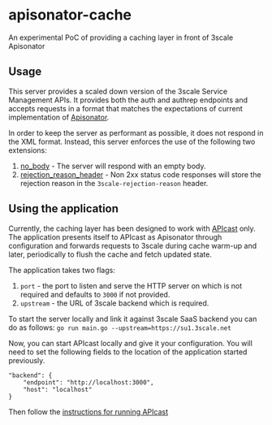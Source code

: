 # apisonator-cache
An experimental PoC of providing a caching layer in front of 3scale Apisonator

## Usage

This server provides a scaled down version of the 3scale Service Management APIs.
It provides both the auth and authrep endpoints and accepts requests in a format that matches
the expectations of current implementation of [Apisonator](https://github.com/3scale/apisonator#apisonator-listener).

In order to keep the server as performant as possible, it does not respond in the XML format.
Instead, this server enforces the use of the following two extensions:

1. [no_body](https://github.com/3scale/apisonator/blob/master/docs/extensions.md#rejection_reason_header-boolean) - 
The server will respond with an empty body.
2. [rejection_reason_header](https://github.com/3scale/apisonator/blob/v2.100.0/docs/extensions.md#rejection_reason_header-boolean) - 
Non 2xx status code responses will store the rejection reason in the `3scale-rejection-reason` header.

## Using the application

Currently, the caching layer has been designed to work with [APIcast](https://github.com/3scale/APIcast) only.
The application presents itself to APIcast as Apisonator through configuration and forwards requests to 3scale during cache
warm-up and later, periodically to flush the cache and fetch updated state.

The application takes two flags:
1. `port` - the port to listen and serve the HTTP server on which is not required and defaults to `3000` if not provided.
2. `upstream` - the URL of 3scale backend which is required.

To start the server locally and link it against 3scale SaaS backend you can do as follows:
`go run main.go --upstream=https://su1.3scale.net`

Now, you can start APIcast locally and give it your configuration. You will need to set the following fields to the location
of the application started previously.

``` 
"backend": {
    "endpoint": "http://localhost:3000",
    "host": "localhost"
}
```

Then follow the [instructions for running APIcast](https://github.com/3scale/APIcast#docker)

